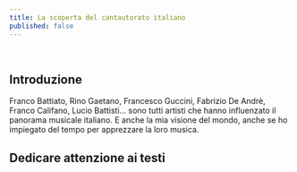 ```yaml
---
title: La scoperta del cantautorato italiano
published: false
---
```


<br>

## Introduzione

Franco Battiato, Rino Gaetano, Francesco Guccini, Fabrizio De Andrè, Franco Califano, Lucio Battisti... sono tutti artisti che hanno influenzato il panorama musicale italiano.
E anche la mia visione del mondo, anche se ho impiegato del tempo per apprezzare la loro musica.

## Dedicare attenzione ai testi




